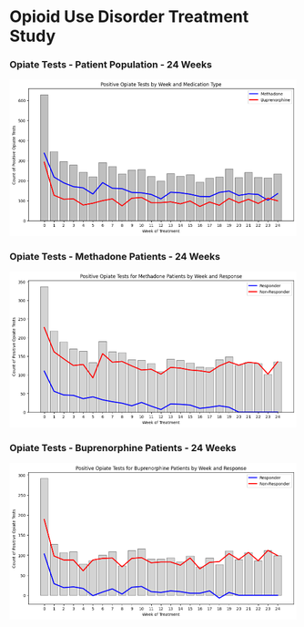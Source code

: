 # Opioid Use Disorder Treatment Study

### Opiate Tests - Patient Population - 24 Weeks
![Opioid Use Disorder Treatment Study](images/test.png)

### Opiate Tests - Methadone Patients - 24 Weeks
![Opioid Use Disorder Treatment Study](images/methadone.png)

### Opiate Tests - Buprenorphine Patients - 24 Weeks
![Opioid Use Disorder Treatment Study](images/bupe.png)

